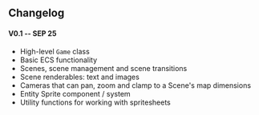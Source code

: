 ## Changelog

#### V0.1 -- SEP 25

- High-level `Game` class
- Basic ECS functionality
- Scenes, scene management and scene transitions
- Scene renderables: text and images
- Cameras that can pan, zoom and clamp to a Scene's map dimensions
- Entity Sprite component / system
- Utility functions for working with spritesheets
